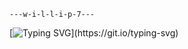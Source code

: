 ```
---w-i-l-l-i-p-7---
```
[![Typing SVG](https://readme-typing-svg.herokuapp.com?font=JetBrains+Mono&color=%6EBF8B&width=440&lines=Welcome+to+Willip7+GitHub+profile.;Hi,+I'+m+@willip7;I'+m+interested+in+Coding;I'+m+currently+learning+Machine+Learning;I'+m+looking+to+collaborate+on+GitHub;How+to+reach+me+@willip7.;Research+is+our+priority.)](https://git.io/typing-svg)
<!---
willip7 is a ✨ special ✨ repository because its `README.md` (this file) appears on your GitHub profile.You can click the Preview link to take a look at your changes.  
 --->
